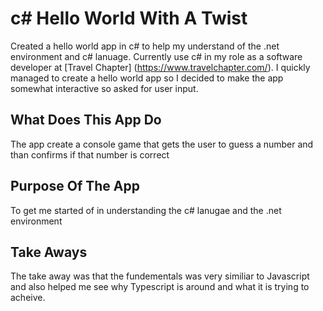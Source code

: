 # c# Hello World With A Twist

Created a hello world app in c# to help my understand of the .net environment and c# lanuage. Currently use c# in my role as a software developer at [Travel Chapter] (https://www.travelchapter.com/). I quickly managed to create a hello world app so I decided to make the app somewhat interactive so asked for user input. 

## What Does This App Do
The app create a console game that gets the user to guess a number and than confirms if that number is correct

## Purpose Of The App
To get me started of in understanding the c# lanugae and the .net environment

## Take Aways
The take away was that the fundementals was very similiar to Javascript and also helped me see why Typescript is around and what it is trying to acheive. 
